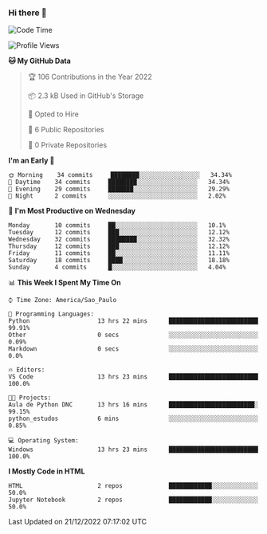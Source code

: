 ### Hi there 👋

<!--
**igabriel-gb/igabriel-gb** is a ✨ _special_ ✨ repository because its `README.md` (this file) appears on your GitHub profile.

Here are some ideas to get you started:

- 🔭 I’m currently working on ...
- 🌱 I’m currently learning ...
- 👯 I’m looking to collaborate on ...
- 🤔 I’m looking for help with ...
- 💬 Ask me about ...
- 📫 How to reach me: ...
- 😄 Pronouns: ...
- ⚡ Fun fact: ...
-->

<!--START_SECTION:waka-->
![Code Time](http://img.shields.io/badge/Code%20Time-82%20hrs%2020%20mins-blue)

![Profile Views](http://img.shields.io/badge/Profile%20Views-1-blue)

**🐱 My GitHub Data** 

> 🏆 106 Contributions in the Year 2022
 > 
> 📦 2.3 kB Used in GitHub's Storage 
 > 
> 💼 Opted to Hire
 > 
> 📜 6 Public Repositories 
 > 
> 🔑 0 Private Repositories  
 > 
**I'm an Early 🐤** 

```text
🌞 Morning    34 commits     ████████░░░░░░░░░░░░░░░░░   34.34% 
🌇 Daytime    34 commits     ████████░░░░░░░░░░░░░░░░░   34.34% 
🌃 Evening    29 commits     ███████░░░░░░░░░░░░░░░░░░   29.29% 
🌙 Night      2 commits      ░░░░░░░░░░░░░░░░░░░░░░░░░   2.02%

```
📅 **I'm Most Productive on Wednesday** 

```text
Monday       10 commits     ██░░░░░░░░░░░░░░░░░░░░░░░   10.1% 
Tuesday      12 commits     ███░░░░░░░░░░░░░░░░░░░░░░   12.12% 
Wednesday    32 commits     ████████░░░░░░░░░░░░░░░░░   32.32% 
Thursday     12 commits     ███░░░░░░░░░░░░░░░░░░░░░░   12.12% 
Friday       11 commits     ██░░░░░░░░░░░░░░░░░░░░░░░   11.11% 
Saturday     18 commits     ████░░░░░░░░░░░░░░░░░░░░░   18.18% 
Sunday       4 commits      █░░░░░░░░░░░░░░░░░░░░░░░░   4.04%

```


📊 **This Week I Spent My Time On** 

```text
⌚︎ Time Zone: America/Sao_Paulo

💬 Programming Languages: 
Python                   13 hrs 22 mins      █████████████████████████   99.91% 
Other                    0 secs              ░░░░░░░░░░░░░░░░░░░░░░░░░   0.09% 
Markdown                 0 secs              ░░░░░░░░░░░░░░░░░░░░░░░░░   0.0%

🔥 Editors: 
VS Code                  13 hrs 23 mins      █████████████████████████   100.0%

🐱‍💻 Projects: 
Aula de Python DNC       13 hrs 16 mins      ████████████████████████░   99.15% 
python_estudos           6 mins              ░░░░░░░░░░░░░░░░░░░░░░░░░   0.85%

💻 Operating System: 
Windows                  13 hrs 23 mins      █████████████████████████   100.0%

```

**I Mostly Code in HTML** 

```text
HTML                     2 repos             ████████████░░░░░░░░░░░░░   50.0% 
Jupyter Notebook         2 repos             ████████████░░░░░░░░░░░░░   50.0%

```



 Last Updated on 21/12/2022 07:17:02 UTC
<!--END_SECTION:waka-->
